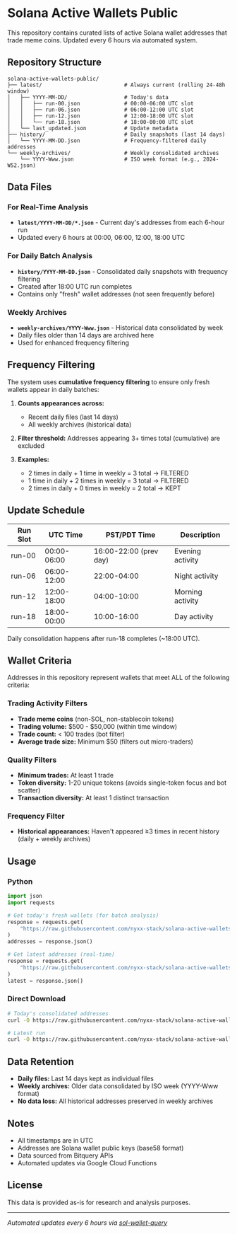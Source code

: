 # Solana Active Wallets Public

This repository contains curated lists of active Solana wallet addresses that trade meme coins. Updated every 6 hours via automated system.

## Repository Structure

```
solana-active-wallets-public/
├── latest/                          # Always current (rolling 24-48h window)
│   ├── YYYY-MM-DD/                  # Today's data
│   │   ├── run-00.json              # 00:00-06:00 UTC slot
│   │   ├── run-06.json              # 06:00-12:00 UTC slot
│   │   ├── run-12.json              # 12:00-18:00 UTC slot
│   │   └── run-18.json              # 18:00-00:00 UTC slot
│   └── last_updated.json            # Update metadata
├── history/                         # Daily snapshots (last 14 days)
│   └── YYYY-MM-DD.json              # Frequency-filtered daily addresses
└── weekly-archives/                 # Weekly consolidated archives
    └── YYYY-Www.json                # ISO week format (e.g., 2024-W52.json)
```

## Data Files

### For Real-Time Analysis
- **`latest/YYYY-MM-DD/*.json`** - Current day's addresses from each 6-hour run
- Updated every 6 hours at 00:00, 06:00, 12:00, 18:00 UTC

### For Daily Batch Analysis
- **`history/YYYY-MM-DD.json`** - Consolidated daily snapshots with frequency filtering
- Created after 18:00 UTC run completes
- Contains only "fresh" wallet addresses (not seen frequently before)

### Weekly Archives
- **`weekly-archives/YYYY-Www.json`** - Historical data consolidated by week
- Daily files older than 14 days are archived here
- Used for enhanced frequency filtering

## Frequency Filtering

The system uses **cumulative frequency filtering** to ensure only fresh wallets appear in daily batches:

1. **Counts appearances across:**
   - Recent daily files (last 14 days)
   - All weekly archives (historical data)

2. **Filter threshold:** Addresses appearing 3+ times total (cumulative) are excluded

3. **Examples:**
   - 2 times in daily + 1 time in weekly = 3 total → FILTERED
   - 1 time in daily + 2 times in weekly = 3 total → FILTERED
   - 2 times in daily + 0 times in weekly = 2 total → KEPT

## Update Schedule

| Run Slot | UTC Time | PST/PDT Time | Description |
|----------|----------|--------------|-------------|
| run-00 | 00:00-06:00 | 16:00-22:00 (prev day) | Evening activity |
| run-06 | 06:00-12:00 | 22:00-04:00 | Night activity |
| run-12 | 12:00-18:00 | 04:00-10:00 | Morning activity |
| run-18 | 18:00-00:00 | 10:00-16:00 | Day activity |

Daily consolidation happens after run-18 completes (~18:00 UTC).

## Wallet Criteria

Addresses in this repository represent wallets that meet ALL of the following criteria:

### Trading Activity Filters
- **Trade meme coins** (non-SOL, non-stablecoin tokens)
- **Trading volume:** $500 - $50,000 (within time window)
- **Trade count:** < 100 trades (bot filter)
- **Average trade size:** Minimum $50 (filters out micro-traders)

### Quality Filters
- **Minimum trades:** At least 1 trade
- **Token diversity:** 1-20 unique tokens (avoids single-token focus and bot scatter)
- **Transaction diversity:** At least 1 distinct transaction

### Frequency Filter
- **Historical appearances:** Haven't appeared ≥3 times in recent history (daily + weekly archives)

## Usage

### Python
```python
import json
import requests

# Get today's fresh wallets (for batch analysis)
response = requests.get(
    "https://raw.githubusercontent.com/nyxx-stack/solana-active-wallets-public/main/history/2025-01-15.json"
)
addresses = response.json()

# Get latest addresses (real-time)
response = requests.get(
    "https://raw.githubusercontent.com/nyxx-stack/solana-active-wallets-public/main/latest/2025-01-15/run-18.json"
)
latest = response.json()
```

### Direct Download
```bash
# Today's consolidated addresses
curl -O https://raw.githubusercontent.com/nyxx-stack/solana-active-wallets-public/main/history/$(date +%Y-%m-%d).json

# Latest run
curl -O https://raw.githubusercontent.com/nyxx-stack/solana-active-wallets-public/main/latest/$(date +%Y-%m-%d)/run-18.json
```

## Data Retention

- **Daily files:** Last 14 days kept as individual files
- **Weekly archives:** Older data consolidated by ISO week (YYYY-Www format)
- **No data loss:** All historical addresses preserved in weekly archives

## Notes

- All timestamps are in UTC
- Addresses are Solana wallet public keys (base58 format)
- Data sourced from Bitquery APIs
- Automated updates via Google Cloud Functions

## License

This data is provided as-is for research and analysis purposes.

---

*Automated updates every 6 hours via [sol-wallet-query](https://github.com/nyxx-stack/sol-wallet-query)*